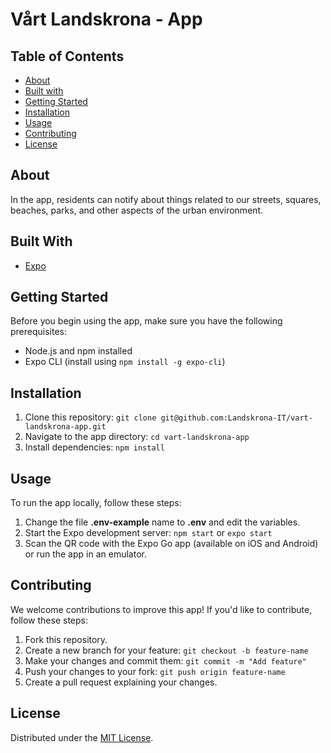 # Vårt Landskrona - App

## Table of Contents
- [About](#about)
- [Built with](#built-with)
- [Getting Started](#getting-started)
- [Installation](#installation)
- [Usage](#usage)
- [Contributing](#contributing)
- [License](#license)

## About
In the app, residents can notify about things related to our streets, squares, beaches, parks, and other aspects of the urban environment.

## Built With

* [Expo](https://expo.dev/)

## Getting Started
Before you begin using the app, make sure you have the following prerequisites:
- Node.js and npm installed
- Expo CLI (install using `npm install -g expo-cli`)

## Installation
1. Clone this repository: `git clone git@github.com:Landskrona-IT/vart-landskrona-app.git`
2. Navigate to the app directory: `cd vart-landskrona-app`
3. Install dependencies: `npm install`

## Usage
To run the app locally, follow these steps:
1. Change the file **.env-example** name to **.env** and edit the variables.
2. Start the Expo development server: `npm start` or `expo start`
3. Scan the QR code with the Expo Go app (available on iOS and Android) or run the app in an emulator.

## Contributing
We welcome contributions to improve this app! If you'd like to contribute, follow these steps:
1. Fork this repository.
2. Create a new branch for your feature: `git checkout -b feature-name`
3. Make your changes and commit them: `git commit -m "Add feature"`
4. Push your changes to your fork: `git push origin feature-name`
5. Create a pull request explaining your changes.

## License
Distributed under the [MIT License](LICENSE).

